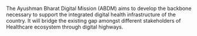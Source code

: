 The Ayushman Bharat Digital Mission (ABDM) aims to develop the backbone necessary to support the integrated digital health infrastructure of the country.  It will bridge the existing gap amongst different stakeholders of Healthcare ecosystem through digital highways.

